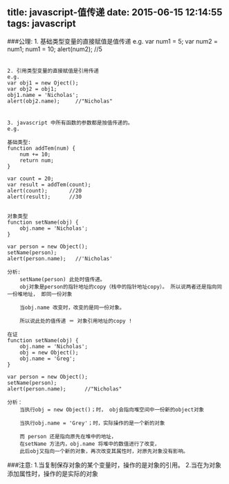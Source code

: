 title: javascript-值传递
date: 2015-06-15 12:14:55
tags: javascript
---

###公理: 
	1. 基础类型变量的直接赋值是值传递
	e.g.
	var num1 = 5;
	var num2 = num1;
	num1 = 10;
	alert(num2);   //5
	
######	
	
	2. 引用类型变量的直接赋值是引用传递
	e.g.
	var obj1 = new Oject();
	var obj2 = obj1;
	obj1.name = 'Nicholas';
	alert(obj2.name);     //"Nicholas"

######		
	
	3. javascript 中所有函数的参数都是按值传递的。
	e.g.
	
	基础类型:
	function addTem(num) {
		num += 10;
		return num;
	}
	
	var count = 20;
	var result = addTem(count);
	alert(count);		//20
	alert(result);		//30
	
	
	对象类型
	function setName(obj) {
		obj.name = 'Nicholas';
	}
	
	var person = new Object();
	setName(person);
	alert(person.name);   //'Nicholas'
	
	分析: 
		setName(person) 此处时值传递。
		obj对象是person的指针地址的copy（栈中的指针地址copy）。 所以说两者还是指向同一份堆地址， 即同一份对象
	
		当obj.name 改变时，改变的是同一份对象。
		
		所以说此处的值传递 ＝ 对象引用地址的copy !
	
	在证
	function setName(obj) {
		obj.name = 'Nicholas';
		obj = new Object();
		obj.name = 'Greg';
	}
	
	var person = new Object();
	setName(person);
	alert(person.name);      //"Nicholas"
	
	分析：
		当执行obj = new Object()；时， obj会指向堆空间中一份新的object对象
		
		当执行obj.name = 'Grey'；时，实际操作的是一个新的对象
		
		而 person 还是指向原先在堆中的地址， 
		在setName 方法内，obj.name 将堆中的数值进行了改变，
		此后obj又指向一个新的对象，再次改变其属性时，对原先对象没有影响。
		
		

###注意: 
	1.当复制保存对象的某个变量时，操作的是对象的引用。
	2.当在为对象添加属性时，操作的是实际的对象
	
	
	


	